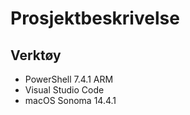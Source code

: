 # Prosjektbeskrivelse

## Verktøy

- PowerShell 7.4.1 ARM
- Visual Studio Code
- macOS Sonoma 14.4.1
